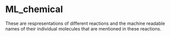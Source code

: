# ML_chemical
 
These are respresentations of different reactions and the machine readable names of their individual molecules that are mentioned in these reactions.
